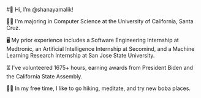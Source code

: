 #👋 Hi, I’m @shanayamalik!

👩‍🎓 I'm majoring in Computer Science at the University of California, Santa Cruz. 

🖥️ My prior experience includes a Software Engineering Internship at Medtronic, an Artificial Intelligence Internship at Secomind, and a Machine Learning Research Internship at San Jose State University. 

⏳ I've volunteered 1675+ hours, earning awards from President Biden and the California State Assembly. 

🧘‍♀️ In my free time, I like to go hiking, meditate, and try new boba places. 
